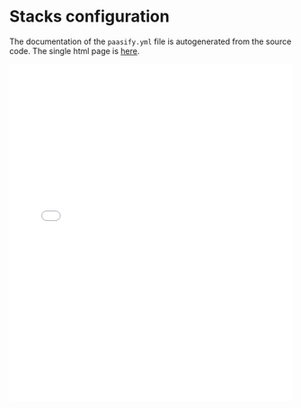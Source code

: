 # Stacks configuration

The documentation of the `paasify.yml` file is autogenerated from the source code. The single
html page is [here](../../paasify_apidoc/conf_prj_stacks.html).


<script type="text/javascript" src="https://code.jquery.com/jquery-1.8.3.js"></script>
<script type="text/javascript" src="/paasify/static/paasify.js"></script>
<iframe id="schemadoc" src="../../paasify_apidoc/conf_prj_stacks.html"
width="100%" height="600px"
frameborder="0"
overflow="hidden"
/>
